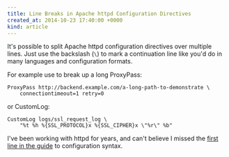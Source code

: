 ```yaml
---
title: Line Breaks in Apache httpd Configuration Directives
created_at: 2014-10-23 17:40:00 +0000
kind: article
---
```


It's possible to split Apache httpd configuration directives over multiple
lines. Just use the backslash (`\`) to mark a continuation line like you'd do
in many languages and configuration formats.

For example use to break up a long ProxyPass:

    ProxyPass http://backend.example.com/a-long-path-to-demonstrate \
        connectiontimeout=1 retry=0

or CustomLog:

    CustomLog logs/ssl_request_log \
        "%t %h %{SSL_PROTOCOL}x %{SSL_CIPHER}x \"%r\" %b"


I've been working with httpd for years, and can't believe I missed the [first
line in the guide](http://httpd.apache.org/docs/2.4/configuring.html#syntax) to
configuration syntax.
